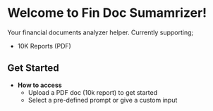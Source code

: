 # Welcome to Fin Doc Sumamrizer!

Your financial documents analyzer helper. Currently supporting;

- 10K Reports (PDF)

## Get Started

- **How to access**
  - Upload a PDF doc (10k report) to get started
  - Select a pre-defined prompt or give a custom input
